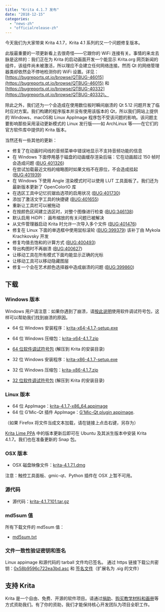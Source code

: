 ```yaml
---
title: "Krita 4.1.7 发布"
date: "2018-12-15"
categories: 
  - "news-zh"
  - "officialrelease-zh"
---
```


今天我们为大家带来 Krita 4.1.7，Krita 4.1 系列的又一个问题修复版本。

此版最重要的一项更新看上去很奇怪——它跟你的 WiFi 连接有关。事情的来龙去脉是这样的：我们正在为 Krita 的启动画面开发一个能显示 Krita.org 网页新闻的组件，该组件尚未被激活，所以理应不会建立任何网络连接。然而 Qt 的网络管理器类却依然会不停地检测你的 WiFi 设置。详见：[https://bugreports.qt.io/browse/QTBUG-46015](https://bugreports.qt.io/browse/QTBUG-46015) 和 [https://bugreports.qt.io/browse/QTBUG-40332](https://bugreports.qt.io/browse/QTBUG-40332)。

除此之外，我们还为一个会造成在使用数位板时瞬间崩溃的 Qt 5.12 问题开发了临时应对方案。我们构建的程序版本并没有使用该版本的 Qt，所以我们网站上提供的 Windows、macOS和 Linux AppImage 程序包不受该问题的影响。该问题主要影响那些采用滚动更新模式的 Linux 发行版——如 ArchLinux 等——在它们的官方软件库中提供的 Krita 版本。

当然还有一些其他的更新：

- 修复了在动画时间线的音频菜单中错误地显示不支持音频功能的信息
- 在 Windows 下面停用基于磁盘的动画缓存渲染后端：它在动画超过 150 帧时会造成问题 ([BUG 401326](https://bugs.kde.org/show_bug.cgi?id=401326))
- 在尝试加载最近文档的缩略图时如果文档不在原位，不会造成挂起 ([BUG:401939](https://bugs.kde.org/show_bug.cgi?id=401939))
- 在 Windows 下使用 Angle 渲染模式时可以使用 LUT 工具面板了。我们还为最新版本更新了 OpenColorIO 库
- 在选区工具中记忆抗锯齿选项的启用状况 ([BUG:401730](https://bugs.kde.org/show_bug.cgi?id=401730))
- 添加了激活文字工具的快捷键 ([BUG:401655](https://bugs.kde.org/show_bug.cgi?id=401655))
- 重新让工具栏可以被拖动
- 在按颜色区间建立选区时，对整个图像进行检查 ([BUG:346138](https://bugs.kde.org/show_bug.cgi?id=346138))
- 默认启用 HiDPI： 画布缩放的有关问题已被解决
- 从文件管理器启动 Krita 时允许一次导入多个文件 ([BUG:401476](https://bugs.kde.org/show_bug.cgi?id=401476))
- 修复在 Linux 下面的单选框中使用鼠标滚轮 ([BUG:399379](https://bugs.kde.org/show_bug.cgi?id=399379)) 该补丁由 Mykola Krachkovsky 开发
- 修复均值去饱和的计算方式 ([BUG:400493](https://bugs.kde.org/show_bug.cgi?id=))
- 导出构图时不再崩溃 ([BUG:400627](https://bugs.kde.org/show_bug.cgi?id=400627))
- 让移动工具在所有模式下面均能显示正确的光标
- 让移动工具可以移动隐藏图层
- 修复一个会在艺术颜色选择器中造成崩溃的问题 ([BUG:399860](https://bugs.kde.org/show_bug.cgi?id=399860))

## 下载

### Windows 版本

Windows 用户请注意：如果你遇到了崩溃，请[按此说明](https://docs.krita.org/en/reference_manual/dr_minw_debugger.html#dr-minw)使用软件调试符号包，这样可以帮助我们找到崩溃的原因。

- 64 位 Windows 安装程序：[krita-x64-4.1.7-setup.exe](https://download.kde.org/stable/krita/4.1.7/krita-x64-4.1.7-setup.exe)
- 64 位 Windows 压缩包：[krita-x64-4.1.7.zip](https://download.kde.org/stable/krita/4.1.7/krita-x64-4.1.7.zip)
- [64 位软件调试符号包](https://download.kde.org/stable/krita/4.1.7/krita-x64-4.1.7-dbg.zip) (解压到 Krita 的安装目录)

- 32 位 Windows 安装程序：[krita-x86-4.1.7-setup.exe](https://download.kde.org/stable/krita/4.1.7/krita-x86-4.1.7-setup.exe)
- 32 位 Windows 压缩包：[krita-x86-4.1.7.zip](https://download.kde.org/stable/krita/4.1.7/krita-x86-4.1.7.zip)
- [32 位软件调试符号包](https://download.kde.org/stable/krita/4.1.7/krita-x86-4.1.7-dbg.zip) (解压到 Krita 的安装目录)

### Linux 版本

- 64 位 AppImage：[krita-4.1.7-x86_64.appimage](https://download.kde.org/stable/krita/4.1.7/krita-4.1.7-x86_64.appimage)
- 64 位 G’Mic-Qt 插件 AppImage：[G'Mic-Qt plugin appimage](https://download.kde.org/stable/krita/4.1.7/gmic_krita_qt-x86_64.appimage).

（如果 Firefox 将文件当成文本加载，请在链接上点击右键，另存为）

[Krita Lime PPA](https://launchpad.net/%7Ekritalime/+archive/ubuntu/ppa) 中的版本更新后即可在 Ubuntu 及其派生版本中安装 Krita 4.1.7。我们也在准备更新的 Snap 包。

### OSX 版本

- OSX 磁盘映像文件：[krita-4.1.7.1.dmg](https://download.kde.org/stable/krita/4.1.7/krita-4.1.7.1.dmg)

注意：触控工具面板、gmic-qt、Python 插件在 OSX 上暂不可用。

### 源代码

- 源代码：[krita-4.1.7.101.tar.gz](https://download.kde.org/stable/krita/4.1.7/krita-4.1.7.101.tar.gz)

### md5sum 值

所有下载文件的 md5sum 值：

- [md5sum.txt](https://download.kde.org/stable/krita/4.1.7/md5sum.txt)

### 文件一致性验证密钥和签名

Linux appimage 和源代码的 tarball 文件均已签名。 通过 https 链接下载公共密钥：[0x58b9596c722ea3bd.asc](https://share.kde.org/index.php/s/fJ99V5mZvuyD0z8) 和 [签名文件](http://download.kde.org/stable/krita/4.1.7/)（扩展名为 .sig 的文件）

## 支持 Krita

Krita 是一个自由、免费、开源的软件项目。请通过[捐助](https://krita.org/en/support-us/donations/)、[购买教学材料和画册](https://krita.org/en/support-us/shop)等方式资助我们。有了你的资助，我们才能保持核心开发团队为项目全职工作。
